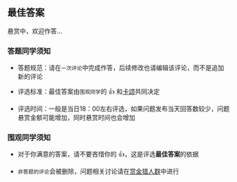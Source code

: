 
<!-- insert_point -->


## 最佳答案

悬赏中，欢迎作答...

### 答题同学须知

- 答题规范：请在`一次评论`中完成作答，后续修改也请编辑该评论，而不是追加新的评论

- 评选标准：最佳答案由`围观同学`的 👍 和[卡颂](https://github.com/BetaSu)共同决定

- 评选时间：一般是当日18：00左右评选，如果问题发布当天回答数较少，问题悬赏金额可能增加，同时悬赏时间也会增加

### 围观同学须知

- 对于你满意的答案，请不要吝惜你的 👍，这是评选**最佳答案**的依据

- `非答题的评论`会被删除，问题相关讨论请在[赏金猎人群](https://github.com/BetaSu/fe-hunter)中进行